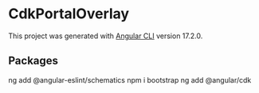 # CdkPortalOverlay

This project was generated with [Angular CLI](https://github.com/angular/angular-cli) version 17.2.0.

## Packages
ng add @angular-eslint/schematics
npm i bootstrap
ng add @angular/cdk
